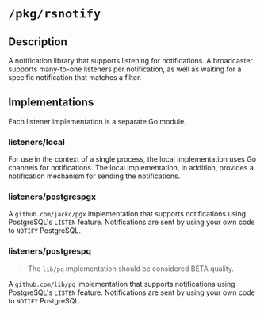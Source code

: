 # `/pkg/rsnotify`

## Description

A notification library that supports listening for notifications. A broadcaster
supports many-to-one listeners per notification, as well as waiting for a
specific notification that matches a filter.

## Implementations

Each listener implementation is a separate Go module.

### listeners/local

For use in the context of a single process, the local implementation uses
Go channels for notifications. The local implementation, in addition, provides
a notification mechanism for sending the notifications.

### listeners/postgrespgx

A `github.com/jackc/pgx` implementation that supports notifications using
PostgreSQL's `LISTEN` feature. Notifications are sent by using your own code to
`NOTIFY` PostgreSQL.

### listeners/postgrespq

> The `lib/pq` implementation should be considered BETA quality.

A `github.com/lib/pq` implementation that supports notifications using
PostgreSQL's `LISTEN` feature. Notifications are sent by using your own code to
`NOTIFY` PostgreSQL.
